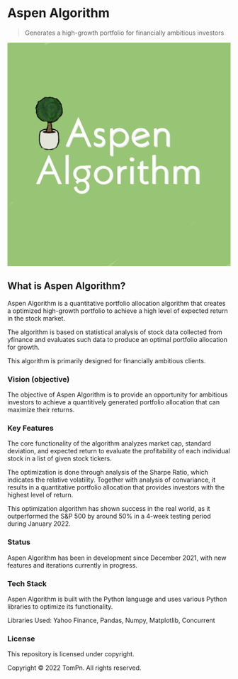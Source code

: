 # Aspen Algorithm
> Generates a high-growth portfolio for financially ambitious investors

![Aspen Image](https://github.com/TomPn/Aspen-Algorithm/blob/main/aspen_algorithm_logo.jpg)

## What is Aspen Algorithm?
Aspen Algorithm is a quantitative portfolio allocation algorithm that creates a optimized high-growth portfolio to achieve a high level of expected return in the stock market.

The algorithm is based on statistical analysis of stock data collected from yfinance and evaluates such data to produce an optimal portfolio allocation for growth.

This algorithm is primarily designed for financially ambitious clients.

### Vision (objective)
The objective of Aspen Algorithm is to provide an opportunity for ambitious investors to achieve a quantitively generated portfolio allocation that can maximize their returns.

### Key Features
The core functionality of the algorithm analyzes market cap, standard deviation, and expected return to evaluate the profitability of each individual stock in a list of given stock tickers.

The optimization is done through analysis of the Sharpe Ratio, which indicates the relative volatility. Together with analysis of convariance, it results in a quantitative portfolio allocation that provides investors with the highest level of return.

This optimization algorithm has shown success in the real world, as it outperformed the S&P 500 by around 50% in a 4-week testing period during January 2022.

### Status
Aspen Algorithm has been in development since December 2021, with new features and iterations currently in progress.

### Tech Stack
Aspen Algorithm is built with the Python language and uses various Python libraries to optimize its functionality.

Libraries Used: Yahoo Finance, Pandas, Numpy, Matplotlib, Concurrent

### License
This repository is licensed under copyright.

Copyright © 2022 TomPn. All rights reserved.
